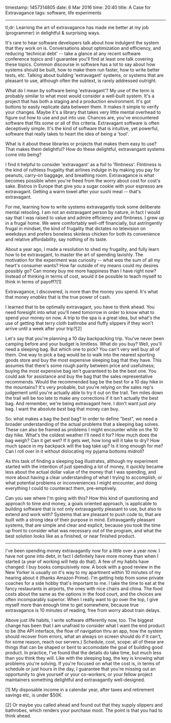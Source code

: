 timestamp: 1457314805
date: 6 Mar 2016
time: 20:40
title: A Case for Extravagance
tags: software, life experiments

---
tl;dr: Learning the art of extravagance has made me better at my job (programmer) in delightful & surprising ways.

It's rare to hear software developers talk about how indulgent the system that they work on is. Conversations about optimization and efficiency, and reducing 'technical debt' -- take a glance at any recent software conference topics and I guarantee you'll find at least one talk covering these topics. Common discourse in software has a lot to say about how systems should be built, how to make them run faster, how to write better tests, etc.  Talking about building 'extravagant' systems, or systems that are pleasant to use, although often the subtext, is rarely addressed outright.

What do I mean by software being 'extravagant'?  My use of the term is probably similar to what most would consider a well-built system.  It's a project that has both a staging and a production environment.  It's got buttons to easily replicate data between them.  It makes it simple to verify your changes.  Maybe it's a library that takes very little mental overhead to figure out how to use and put into use.  Chances are, you've encountered software that fits some or all of this criteria.  Extravagant software is often deceptively simple.  It's the kind of software that is intuitive, yet powerful, software that really takes to heart the idea of being a 'tool'.

What is it about these libraries or projects that makes them easy to use?  That makes them delightful?  How do these delightful, extravangant systems come into being?

I find it helpful to consider 'extravagant' as a foil to 'flintiness'. Flintiness is the kind of ruthless frugality that airlines indulge in by making you pay for peanuts, carry-on baggage, and breathing room.  Extravagance is what becomes possible when you're freed from the worry about cost for cost's sake.  Bistros in Europe that give you a sugar cookie with your espresso are extravagant.  Getting a warm towel after your sushi meal -- that's extravagant.

For me, learning how to write systems extravagantly took some deliberate mental retooling.  I am not an extravagant person by nature, in fact I would say that I was raised to value and admire efficiency and flintiness.  I grew up in a frugal home. We were comfortably well-off financially, but astringently frugal in mindset, the kind of frugality that dictates no television on weekdays and prefers boneless skinless chicken for both its convenience and relative affordability, say nothing of its taste.

About a year ago, I made a resolution to shed my frugality, and fully learn how to be extravagant, to master the art of spending lavishly. The motivation for the experiment was curiosity -- what *was* the sum of all my heart's consumer wants? How far outside of my means could my desires possibly go?  Can money buy me more happiness than I have right now? Instead of thinking in terms of cost, would it be possible to teach myself to think in terms of payoff?[1]
 
 Extravagance, I discovered, is more than the money you spend. It's what that money *enables* that is the true power of cash. 

I learned that to be optimally extravagant, you have to think ahead. You need foresight into what you'll need tomorrow in order to know what to spend your money on now.  A trip to the spa is a great idea, but what's the use of getting that terry cloth bathrobe and fluffy slippers if they won't arrive until a week after your trip?[2]

Let's say that you're planning a 10 day backpacking trip. You've never been camping before and your budget is limitless. What do you buy? Well, you'll need a sleeping bag.  But which one to pick?  You can't very well buy all of them.  One way to pick a bag would be to walk into the nearest sporting goods store and buy the most expensive sleeping bag that they have.  This assumes that there's some rough parity between price and usefulness; buying the most expensive bag isn't guaranteed to be the best one. You could ask for assistance and buy the bag that the sales representative recommends. Would the recommended bag be the best for a 10 day hike in the mountains? It's very probable, but you're relying on the sales rep's judgement  until you're actually able to try it out on the trail. Ten miles down the trail will be too late to make any corrections if it isn't actually the best bag.  And remember, we're being extravagant here.  I don't want just _any_ bag.  I want the absolute *best* bag that money can buy.

 So: what makes a bag the *best* bag? In order to define "best", we need a broader understanding of the actual problems that a sleeping bag solves.  These can also be framed as problems I might encounter while on the 10 day hike.  What's the coldest weather I'll need it for? How much does the bag weigh? Can it get wet? If it gets wet, how long will it take to dry? How much space in my backpack will the bag take up? Is it long enough for me? Can I roll over in it without dislocating my pyjama bottoms midroll? 

 As this task of finding a sleeping bag illustrates, although my experiment started with the intention of just spending a lot of money, it quickly became less about the actual dollar value of the money that I  was spending, and more about having a clear understanding of what I trying to accomplish, or what potential problems or inconveniences I might encounter, and doing everything I could to counteract them, pre-emptively.

 Can you see where I'm going with this? How this kind of questioning and approach to time and money, a goals oriented approach, is applicable to building software that is not only extravagantly pleasant to use, but also to extend and work with? Systems that are pleasant to push code to, that are built with a strong idea of their purpose in mind. Extravagantly pleasant systems, that are simple and clear and explicit, because you took the time up front to consider what was necessary out of the program, and what the best solution looks like as a finished, or near finished product.

 ---


I've been spending money extravagantly now for a little over a year now.  I have not gone into debt, in fact I definitely have more money than when I started (a year of working will help do that).  A few of my habits have changed: I buy books compulsively now.  A book with a good review in the New Yorker is usually on it's way to my apartment within 10 minutes of my hearing about it (thanks Amazon Prime).  I'm getting help from some private coaches for a side hobby that's important to me.  I take the time to eat at the fancy restaurants in airports, the ones with nice chairs and china.  The food costs about the same as the options in the food court, and the choices are often incomparably superior. When I really want to go over the top, I give myself more than enough time to get somewhere, because true extravagance is 10 minutes of reading, free from worry about train delays.

Above just life habits, I write software differently now, too.  The biggest change has been that I am unafraid to consider what I want the end product to be (the API interface, the flow of navigation thru an app, how the system should recover from errors, what an always on screen should do if it can't, for some reason, reach our servers.)  Schedule, cost, scope: all of these are things that can be shaped or bent to accomodate the goal of building good product.  In practice, I've found that the details do take time, but much less than you think they will.  Like with the sleeping bag, the key is knowing what problems you're solving.  If you're focused on what the cost is, in terms of schedule or just hours in the day, I guarantee that you're missing out an opportunity to give yourself or your co-workers, or your fellow project maintainers something delightful and extravagantly well-designed.

[1] My disposable income in a calendar year, after taxes and retirement savings etc, is under $50K.

[2] Or maybe you called ahead and found out that they supply slippers and bathrobes, which renders your purchase moot. The point is that you had to think ahead.
